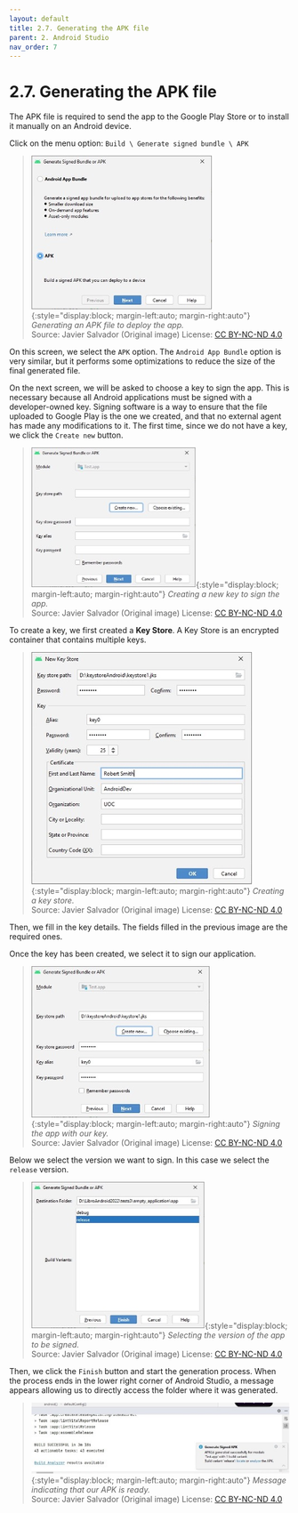 ```yaml
---
layout: default
title: 2.7. Generating the APK file
parent: 2. Android Studio
nav_order: 7
---
```


# 2.7. Generating the APK file

The APK file is required to send the app to the Google Play Store or to install it manually on an Android device.

Click on the menu option: `Build \ Generate signed bundle \ APK`
 
> ![Generating an APK](/images/02/create-apk.jpg){:style="display:block; margin-left:auto; margin-right:auto"}
> *Generating an APK file to deploy the app.*  
> Source: Javier Salvador (Original image) License: [CC BY-NC-ND 4.0](https://creativecommons.org/licenses/by-nc-nd/4.0/)

On this screen, we select the `APK` option. The `Android App Bundle` option is very similar, but it performs some optimizations to reduce the size of the final generated file.

On the next screen, we will be asked to choose a key to sign the app. This is necessary because all Android applications must be signed with a developer-owned key. Signing software is a way to ensure that the file uploaded to Google Play is the one we created, and that no external agent has made any modifications to it. The first time, since we do not have a key, we click the `Create new` button.

 
> ![Creating a key to sign the app](/images/02/create-key.jpg){:style="display:block; margin-left:auto; margin-right:auto"}
> *Creating a new key to sign the app.*  
> Source: Javier Salvador (Original image) License: [CC BY-NC-ND 4.0](https://creativecommons.org/licenses/by-nc-nd/4.0/)


To create a key, we first created a **Key Store**. A Key Store is an encrypted container that contains multiple keys. 

> ![Creating a key store](/images/02/key-store.jpg){:style="display:block; margin-left:auto; margin-right:auto"}
> *Creating a key store.*  
> Source: Javier Salvador (Original image) License: [CC BY-NC-ND 4.0](https://creativecommons.org/licenses/by-nc-nd/4.0/)


Then, we fill in the key details. The fields filled in the previous image are the required ones.

Once the key has been created, we select it to sign our application. 

> ![Signing the app with our key](/images/02/signing.jpg){:style="display:block; margin-left:auto; margin-right:auto"}
> *Signing the app with our key.*  
> Source: Javier Salvador (Original image) License: [CC BY-NC-ND 4.0](https://creativecommons.org/licenses/by-nc-nd/4.0/)

Below we select the version we want to sign. In this case we select the `release` version.

> ![Selecting the version to be signed](/images/02/select-version-to-sign.jpg){:style="display:block; margin-left:auto; margin-right:auto"}
> *Selecting the version of the app to be signed.*  
> Source: Javier Salvador (Original image) License: [CC BY-NC-ND 4.0](https://creativecommons.org/licenses/by-nc-nd/4.0/)

Then, we click the `Finish` button and start the generation process. When the process ends in the lower right corner of Android Studio, a message appears allowing us to directly access the folder where it was generated.

> ![APK complete message](/images/02/apk-completed.jpg){:style="display:block; margin-left:auto; margin-right:auto"}
> *Message indicating that our APK is ready.*  
> Source: Javier Salvador (Original image) License: [CC BY-NC-ND 4.0](https://creativecommons.org/licenses/by-nc-nd/4.0/)
